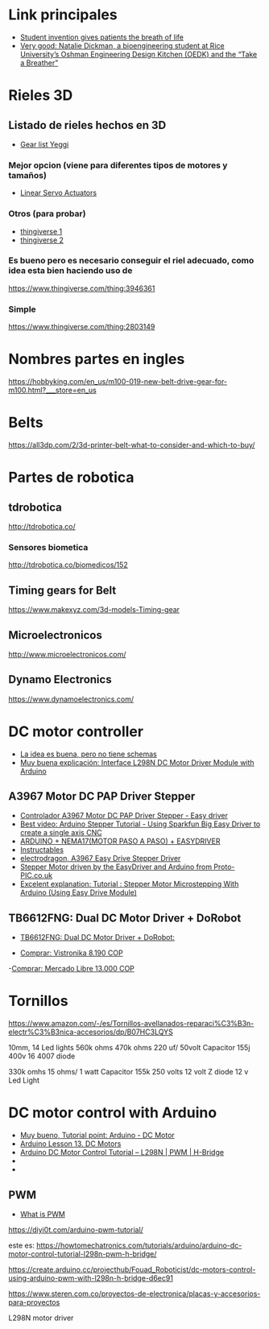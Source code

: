 # Link principales
- [Student invention gives patients the breath of life](http://news.rice.edu/2019/05/01/student-invention-gives-patients-the-breath-of-life-2/)
- [Very good: Natalie Dickman, a bioengineering student at Rice University’s Oshman Engineering Design Kitchen (OEDK) and the “Take a Breather”](https://youtu.be/1t2t8d8xtD0)


# Rieles 3D
## Listado de rieles hechos en 3D
- [Gear list Yeggi](https://www.yeggi.com/q/linear+gear/)

### Mejor opcion (viene para diferentes tipos de motores y tamaños)
- [Linear Servo Actuators](https://www.myminifactory.com/object/3d-print-linear-servo-actuators-77542)
### Otros (para probar)
- [thingiverse 1](https://www.thingiverse.com/thing:2320542)
- [thingiverse 2](https://www.thingiverse.com/thing:3444515)

### Es bueno pero es necesario conseguir el riel adecuado, como idea esta bien haciendo uso de 
https://www.thingiverse.com/thing:3946361

### Simple
https://www.thingiverse.com/thing:2803149

# Nombres partes en ingles
https://hobbyking.com/en_us/m100-019-new-belt-drive-gear-for-m100.html?___store=en_us

# Belts
https://all3dp.com/2/3d-printer-belt-what-to-consider-and-which-to-buy/


# Partes de robotica

## tdrobotica
http://tdrobotica.co/

### Sensores biometica
http://tdrobotica.co/biomedicos/152

## Timing gears for Belt
https://www.makexyz.com/3d-models-Timing-gear

## Microelectronicos
http://www.microelectronicos.com/

## Dynamo Electronics
https://www.dynamoelectronics.com/



# DC motor controller

- [La idea es buena, pero no tiene schemas](https://hackaday.com/2018/06/12/555-ways-to-speed-control-a-dc-motor/)
- [Muy buena explicación: Interface L298N DC Motor Driver Module with Arduino](https://lastminuteengineers.com/l298n-dc-stepper-driver-arduino-tutorial/)

## A3967 Motor DC PAP Driver Stepper
- [Controlador A3967 Motor DC PAP Driver Stepper - Easy driver](https://solectroshop.com/product-spa-1938-Controlador-A3967-Motor-DC-PAP-Driver-Stepper-Easy-driver.html)
- [Best video: Arduino Stepper Tutorial - Using Sparkfun Big Easy Driver to create a single axis CNC](https://www.youtube.com/watch?v=SCyGM2Tp37w)
- [ARDUINO + NEMA17(MOTOR PASO A PASO) + EASYDRIVER](https://www.youtube.com/watch?v=0UJMg5qcbso)
- [Instructables](https://www.instructables.com/id/How-to-Interface-Easy-Driver-With-Stepper-Motor-Us/)
- [electrodragon, A3967 Easy Drive Stepper Driver](https://www.electrodragon.com/product/easydriver-stepper-motor-driver/)
- [Stepper Motor driven by the EasyDriver and Arduino from Proto-PIC.co.uk](https://www.youtube.com/watch?v=vQe_KeyXPHI)
- [Excelent explanation: Tutorial : Stepper Motor Microstepping With Arduino (Using Easy Drive Module)](https://www.youtube.com/watch?v=QHe_KwMH_SU)
## TB6612FNG: Dual DC Motor Driver + DoRobot

- [TB6612FNG: Dual DC Motor Driver + DoRobot:](https://medium.com/jungletronics/tb6612fng-dual-dc-motor-driver-690abd44465d)

- [Comprar: Vistronika 8.190 COP](https://www.vistronica.com/robotica/motores/drivers-de-motores/modulo-tb6612fng-para-control-de-motores-detail.html)

-[Comprar: Mercado Libre 13.000 COP](https://electronica.mercadolibre.com.co/componentes-electronicos/tb6612fng)


# Tornillos

https://www.amazon.com/-/es/Tornillos-avellanados-reparaci%C3%B3n-electr%C3%B3nica-accesorios/dp/B07HC3LQYS

10mm, 14 Led lights
560k ohms
470k ohms
220 uf/ 50volt
Capacitor 155j 400v
16 4007 diode


330k omhs
15 ohms/ 1 watt
Capacitor 155k 250 volts
12 volt Z diode
12 v Led Light


# DC motor control with Arduino
- [Muy bueno, Tutorial point: Arduino - DC Motor](https://www.tutorialspoint.com/arduino/arduino_dc_motor.htm)
- [Arduino Lesson 13. DC Motors](https://learn.adafruit.com/adafruit-arduino-lesson-13-dc-motors)
- [Arduino DC Motor Control Tutorial – L298N | PWM | H-Bridge](https://howtomechatronics.com/tutorials/arduino/arduino-dc-motor-control-tutorial-l298n-pwm-h-bridge/)
- []()
- []()



## PWM

- [What is PWM](https://create.arduino.cc/projecthub/muhammad-aqib/arduino-pwm-tutorial-ae9d71)


https://diyi0t.com/arduino-pwm-tutorial/

este es: https://howtomechatronics.com/tutorials/arduino/arduino-dc-motor-control-tutorial-l298n-pwm-h-bridge/

https://create.arduino.cc/projecthub/Fouad_Roboticist/dc-motors-control-using-arduino-pwm-with-l298n-h-bridge-d6ec91

https://www.steren.com.co/proyectos-de-electronica/placas-y-accesorios-para-proyectos


L298N motor driver 